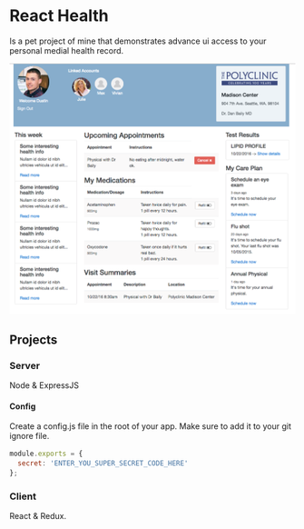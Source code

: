 # React Health
Is a pet project of mine that demonstrates advance ui access to your personal medial health record.

![](ReactHealth.png)

## Projects

### Server
Node & ExpressJS

#### Config 
Create a config.js file in the root of your app. Make sure to add it to your git ignore file.

```JavaScript
module.exports = {
  secret: 'ENTER_YOU_SUPER_SECRET_CODE_HERE'
};

```

### Client
React & Redux.
